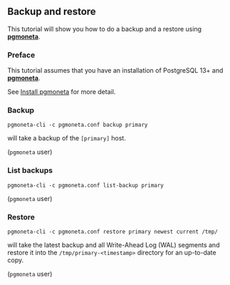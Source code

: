 ## Backup and restore

This tutorial will show you how to do a backup and a restore using [**pgmoneta**](https://github.com/pgmoneta/pgmoneta).

### Preface

This tutorial assumes that you have an installation of PostgreSQL 13+ and [**pgmoneta**](https://github.com/pgmoneta/pgmoneta).

See [Install pgmoneta](https://github.com/pgmoneta/pgmoneta/blob/main/doc/tutorial/01_install.md)
for more detail.

### Backup

```
pgmoneta-cli -c pgmoneta.conf backup primary
```

will take a backup of the `[primary]` host.

(`pgmoneta` user)

### List backups

```
pgmoneta-cli -c pgmoneta.conf list-backup primary
```

(`pgmoneta` user)

### Restore

```
pgmoneta-cli -c pgmoneta.conf restore primary newest current /tmp/ 
```

will take the latest backup and all Write-Ahead Log (WAL) segments and restore it
into the `/tmp/primary-<timestamp>` directory for an up-to-date copy.

(`pgmoneta` user)
